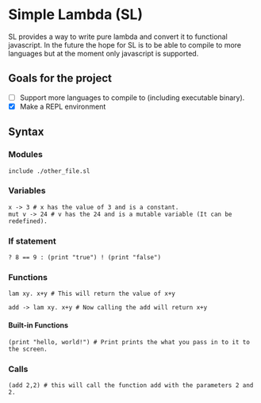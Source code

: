 # Simple Lambda (SL)

SL provides a way to write pure lambda and convert it to functional javascript. In the future the hope for SL is to be able to compile to more languages but at the moment only javascript is supported.

## Goals for the project

-   [ ] Support more languages to compile to (including executable binary).
-   [x] Make a REPL environment

## Syntax

### Modules
```
include ./other_file.sl
```
### Variables

```
x -> 3 # x has the value of 3 and is a constant.
mut v -> 24 # v has the 24 and is a mutable variable (It can be redefined).
```
### If statement

```
? 8 == 9 : (print "true") ! (print "false")
```
### Functions

```
lam xy. x+y # This will return the value of x+y

add -> lam xy. x+y # Now calling the add will return x+y
```

#### Built-in Functions

```
(print "hello, world!") # Print prints the what you pass in to it to the screen.
```

### Calls

```
(add 2,2) # this will call the function add with the parameters 2 and 2.
```
